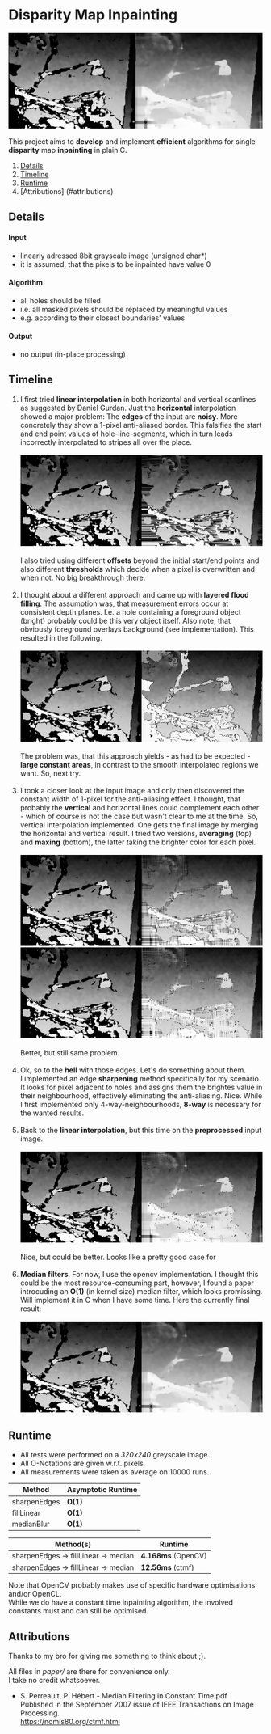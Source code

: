 # Disparity Map Inpainting

![](results/sharp_linear_avg_median=5.png)

This project aims to **develop** and implement **efficient** algorithms for single **disparity** map **inpainting** in plain C.

1. [Details](#details)
2. [Timeline](#timeline)
3. [Runtime](#runtime)
4. [Attributions] (#attributions)


## Details

#### Input
- linearly adressed 8bit grayscale image (unsigned char*)
- it is assumed, that the pixels to be inpainted have value 0

#### Algorithm
- all holes should be filled
- i.e. all masked pixels should be replaced by meaningful values
- e.g. according to their closest boundaries' values

#### Output
- no output (in-place processing)

## Timeline

1. I first tried **linear interpolation** in both horizontal and vertical scanlines as suggested by Daniel Gurdan.
Just the **horizontal** interpolation showed a major problem:
The **edges** of the input are **noisy**.
More concretely they show a 1-pixel anti-aliased border.
This falsifies the start and end point values of hole-line-segments, which in turn leads incorrectly interpolated to stripes all over the place.
<br><br>
![](results/linear_offset=0.png)
<br><br>
I also tried using different **offsets** beyond the initial start/end points and also different **thresholds** which decide when a pixel is overwritten and when not. 
No big breakthrough there.
<br><br>
2. I thought about a different approach and came up with **layered flood filling**.
The assumption was, that measurement errors occur at consistent depth planes.
I.e. a hole containing a foreground object (bright) probably could be this very object itself.
Also note, that obviously foreground overlays background (see implementation).
This resulted in the following.
<br><br>
![](results/layered_floodfill.png)
<br><br>
The problem was, that this approach yields - as had to be expected - **large constant areas**, in contrast to the smooth interpolated regions we want.
So, next try.
<br><br>
3. I took a closer look at the input image and only then discovered the constant width of 1-pixel for the anti-aliasing effect.
I thought, that probably the **vertical** and horizontal lines could complement each other - which of course is not the case but wasn't clear to me at the time. 
So, vertical interpolation implemented. 
One gets the final image by merging the horizontal and vertical result. 
I tried two versions, **averaging** (top) and **maxing** (bottom), the latter taking the brighter color for each pixel.
<br><br>
![](results/linearvh_avg_offset=1.png)
![](results/linearvh_max_offset=1.png)
<br><br>
Better, but still same problem.
<br><br>
4. Ok, so to the **hell** with those edges. 
Let's do something about them. <br>
I implemented an edge **sharpening** method specifically for my scenario. 
It looks for pixel adjacent to holes and assigns them the brightes value in their neighbourhood, effectively eliminating the anti-aliasing. 
Nice. 
While I first implemented only 4-way-neighbourhoods, **8-way** is necessary for the wanted results.
<br><br>
5. Back to the **linear interpolation**, but this time on the **preprocessed** input image.
<br><br>
![](results/sharp_linear_avg.png)
<br><br>
Nice, but could be better. 
Looks like a pretty good case for
<br><br>
6. **Median filters**. 
For now, I use the opencv implementation.
I thought this could be the most resource-consuming part, however, I found a paper introcuding an **O(1)** (in kernel size) median filter, which looks promissing. 
Will implement it in C when I have some time.
Here the currently final result:
<br><br>
![](results/sharp_linear_avg_median=5.png)


## Runtime
- All tests were performed on a _320x240_ greyscale image. <br>
- All O-Notations are given w.r.t. pixels. <br>
- All measurements were taken as average on 10000 runs.

Method | Asymptotic Runtime
---|---
sharpenEdges | **O(1)**
fillLinear | **O(1)**
medianBlur | **O(1)**

Method(s) | Runtime
---|---
sharpenEdges -> fillLinear -> median | **4.168ms** (OpenCV)
sharpenEdges -> fillLinear -> median | **12.56ms** (ctmf)

Note that OpenCV probably makes use of specific hardware optimisations and/or OpenCL. <br>
While we do have a constant time inpainting algorithm, the involved constants must and can still be optimised.


## Attributions

Thanks to my bro for giving me something to think about ;).

All files in _paper/_ are there for convenience only. <br>
I take no credit whatsoever. <br>

- S. Perreault, P. Hébert - Median Filtering in Constant Time.pdf <br>
Published in the September 2007 issue of IEEE Transactions on Image Processing. <br>
https://nomis80.org/ctmf.html <br>
